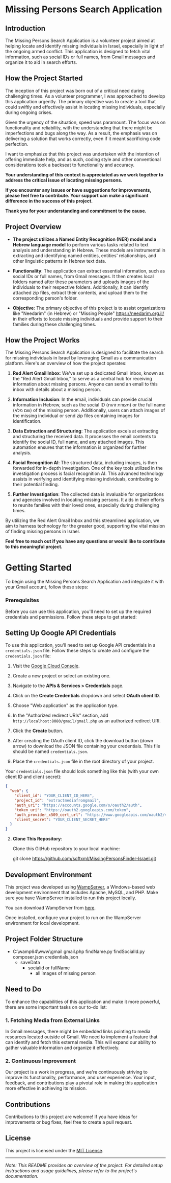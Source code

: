 
# Missing Persons Search Application

## Introduction

The Missing Persons Search Application is a volunteer project aimed at helping locate and identify missing individuals in Israel, especially in light of the ongoing armed conflict. This application is designed to fetch vital information, such as social IDs or full names, from Gmail messages and organize it to aid in search efforts.

## How the Project Started

The inception of this project was born out of a critical need during challenging times. As a volunteer programmer, I was approached to develop this application urgently. The primary objective was to create a tool that could swiftly and effectively assist in locating missing individuals, especially during ongoing crises.

Given the urgency of the situation, speed was paramount. The focus was on functionality and reliability, with the understanding that there might be imperfections and bugs along the way. As a result, the emphasis was on delivering a solution that works correctly, even if it meant sacrificing code perfection.

I want to emphasize that this project was undertaken with the intention of offering immediate help, and as such, coding style and other conventional considerations took a backseat to functionality and accuracy.

**Your understanding of this context is appreciated as we work together to address the critical issue of locating missing persons.**

**If you encounter any issues or have suggestions for improvements, please feel free to contribute. Your support can make a significant difference in the success of this project.**

**Thank you for your understanding and commitment to the cause.**

## Project Overview

- **The project utilizes a Named Entity Recognition (NER) model and a Hebrew language model** to perform various tasks related to text analysis and understanding in Hebrew. These models are instrumental in extracting and identifying named entities, entities' relationships, and other linguistic patterns in Hebrew text data.

- **Functionality**: The application can extract essential information, such as social IDs or full names, from Gmail messages. It then creates local folders named after these parameters and uploads images of the individuals to their respective folders. Additionally, it can identify attached zip files, extract their contents, and upload them to the corresponding person's folder.

- **Objective**: The primary objective of this project is to assist organizations like "Needarim" (in Hebrew) or "Missing People" https://needarim.org.il/ in their efforts to locate missing individuals and provide support to their families during these challenging times.

## How the Project Works

The Missing Persons Search Application is designed to facilitate the search for missing individuals in Israel by leveraging Gmail as a communication platform. Here's an overview of how the project operates:

1. **Red Alert Gmail Inbox**: We've set up a dedicated Gmail inbox, known as the "Red Alert Gmail Inbox," to serve as a central hub for receiving information about missing persons. Anyone can send an email to this inbox with details about a missing person.

2. **Information Inclusion**: In the email, individuals can provide crucial information in Hebrew, such as the social ID (תעודת זהות) or the full name (שם מלא) of the missing person. Additionally, users can attach images of the missing individual or send zip files containing images for identification.

3. **Data Extraction and Structuring**: The application excels at extracting and structuring the received data. It processes the email contents to identify the social ID, full name, and any attached images. This automation ensures that the information is organized for further analysis.

4. **Facial Recognition AI**: The structured data, including images, is then forwarded for in-depth investigation. One of the key tools utilized in the investigation process is facial recognition AI. This advanced technology assists in verifying and identifying missing individuals, contributing to their potential finding.

5. **Further Investigation**: The collected data is invaluable for organizations and agencies involved in locating missing persons. It aids in their efforts to reunite families with their loved ones, especially during challenging times.

By utilizing the Red Alert Gmail Inbox and this streamlined application, we aim to harness technology for the greater good, supporting the vital mission of finding missing persons in Israel.

**Feel free to reach out if you have any questions or would like to contribute to this meaningful project.**


# Getting Started

To begin using the Missing Persons Search Application and integrate it with your Gmail account, follow these steps:

### Prerequisites

Before you can use this application, you'll need to set up the required credentials and permissions. Follow these steps to get started:

## Setting Up Google API Credentials

To use this application, you'll need to set up Google API credentials in a `credentials.json` file. Follow these steps to create and configure the `credentials.json` file:

1. Visit the [Google Cloud Console](https://console.cloud.google.com/).

2. Create a new project or select an existing one.

3. Navigate to the **APIs & Services > Credentials** page.

4. Click on the **Create Credentials** dropdown and select **OAuth client ID**.

5. Choose "Web application" as the application type.

6. In the "Authorized redirect URIs" section, add `http://localhost:8080/gmail/gmail.php` as an authorized redirect URI.

7. Click the **Create** button.

8. After creating the OAuth client ID, click the download button (down arrow) to download the JSON file containing your credentials. This file should be named `credentials.json`.

9. Place the `credentials.json` file in the root directory of your project.

Your `credentials.json` file should look something like this (with your own client ID and client secret):

```json
{
  "web": {
    "client_id": "YOUR_CLIENT_ID_HERE",
    "project_id": "extractmediafromgmail",
    "auth_uri": "https://accounts.google.com/o/oauth2/auth",
    "token_uri": "https://oauth2.googleapis.com/token",
    "auth_provider_x509_cert_url": "https://www.googleapis.com/oauth2/v1/certs",
    "client_secret": "YOUR_CLIENT_SECRET_HERE"
  }
}
```


2. **Clone This Repository**:

   Clone this GitHub repository to your local machine:

   git clone https://github.com/softxml/MissingPersonsFinder-Israel.git


**Development Environment**
-----------------------

This project was developed using [WampServer](https://www.wampserver.com/en/), a Windows-based web development environment that includes Apache, MySQL, and PHP. Make sure you have WampServer installed to run this project locally.

You can download WampServer from [here](https://www.wampserver.com/en/).

Once installed, configure your project to run on the WampServer environment for local development.


**Project Folder Structure**
------------------------

- C:\wamp64\www\gmail
  gmail.php 
  findName.py
  findSocialId.py
  composer.json
  credentials.json
  - saveData
    - socialid or fullName
      - all images of missing person


## Need to Do

To enhance the capabilities of this application and make it more powerful, there are some important tasks on our to-do list:

### 1. Fetching Media from External Links

In Gmail messages, there might be embedded links pointing to media resources located outside of Gmail. We need to implement a feature that can identify and fetch this external media. This will expand our ability to gather valuable information and organize it effectively.

### 2. Continuous Improvement

Our project is a work in progress, and we're continuously striving to improve its functionality, performance, and user experience. Your input, feedback, and contributions play a pivotal role in making this application more effective in achieving its mission.



## Contributions

Contributions to this project are welcome! If you have ideas for improvements or bug fixes, feel free to create a pull request.

## License

This project is licensed under the [MIT License](LICENSE).

---

*Note: This README provides an overview of the project. For detailed setup instructions and usage guidelines, please refer to the project's documentation.*

